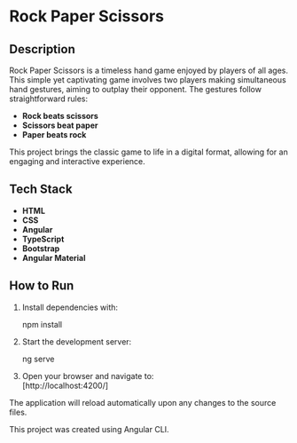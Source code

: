 # Rock Paper Scissors  

## Description  

Rock Paper Scissors is a timeless hand game enjoyed by players of all ages. This simple yet captivating game involves two players making simultaneous hand gestures, aiming to outplay their opponent. The gestures follow straightforward rules:  
- **Rock beats scissors**  
- **Scissors beat paper**  
- **Paper beats rock**  

This project brings the classic game to life in a digital format, allowing for an engaging and interactive experience.  

## Tech Stack  
- **HTML**  
- **CSS**  
- **Angular**  
- **TypeScript**  
- **Bootstrap**  
- **Angular Material**  

## How to Run  

1. Install dependencies with:  
  
   npm install  
   
2. Start the development server:  

   ng serve  

3. Open your browser and navigate to:  
   [http://localhost:4200/]

The application will reload automatically upon any changes to the source files.  

This project was created using Angular CLI.  